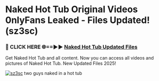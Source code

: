 # Naked Hot Tub Original Videos 0nlyFans Leaked - Files Updated! (sz3sc)

<h3>🔴 CLICK HERE 🌐==►► <a href="https://tinyurl.com/yckcrads" rel="nofollow">Naked Hot Tub Updated Files</a></h3>

Get Naked Hot Tub and all content. Now you can access all videos and pictures of Naked Hot Tub. New Updated Files 2025!

[![sz3sc](https://i.imgur.com/hpKpOFt.gif)](https://tinyurl.com/yckcrads)
two guys naked in a hot tub